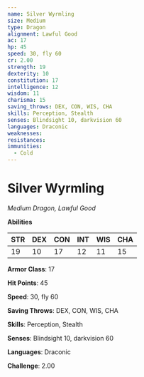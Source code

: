 ```yaml
---
name: Silver Wyrmling
size: Medium
type: Dragon
alignment: Lawful Good
ac: 17
hp: 45
speed: 30, fly 60
cr: 2.00
strength: 19
dexterity: 10
constitution: 17
intelligence: 12
wisdom: 11
charisma: 15
saving_throws: DEX, CON, WIS, CHA
skills: Perception, Stealth
senses: Blindsight 10, darkvision 60
languages: Draconic
weaknesses:
resistances:
immunities:
  - Cold
---
```


# Silver Wyrmling

*Medium Dragon, Lawful Good*

**Abilities**

| STR | DEX | CON | INT | WIS | CHA |
| --- | --- | --- | --- | --- | --- |
| 19 | 10 | 17 | 12 | 11 | 15 |

**Armor Class**: 17

**Hit Points**: 45

**Speed**: 30, fly 60

**Saving Throws**: DEX, CON, WIS, CHA

**Skills**: Perception, Stealth

**Senses**: Blindsight 10, darkvision 60

**Languages**: Draconic

**Challenge**: 2.00


